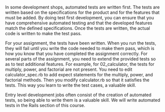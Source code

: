 In some development shops, automated tests are written first. The tests are written based on the specifications for the product and for the features that must be added. By doing test first development, you can ensure that you have comprehensive automated testing and that the developed features match the defined specifications. Once the tests are written, the actual code is written to make the test pass.

For your assignment, the tests have been written. When you run the tests, they will fail until you write the code needed to make them pass, which is how you know that you have completed the assignment correctly. For several parts of the assignment, you need to extend the provided tests so as to test additional features. For example, for 02_calculator, the tests for multiply, power, and factorial are not present. You need to edit calculator_spec.rb to add expect statements for the multiply, power, and factorial methods. Then you modify calculator.rb so that it satisfies the tests. This way you learn to write the test cases, a valuable skill.

Entry level development jobs often consist of the creation of automated tests, so being able to write them is a valuable skill. We will write automated tests in the Rails section of this course.